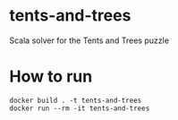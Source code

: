 # tents-and-trees
Scala solver for the Tents and Trees puzzle

# How to run
```
docker build . -t tents-and-trees
docker run --rm -it tents-and-trees
```